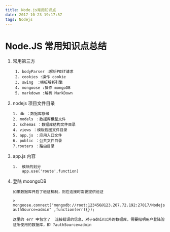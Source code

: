 ```yaml
---
title: Node.js常用知识点
date: 2017-10-23 19:17:57
tags: Nodejs
---
```

Node.JS 常用知识点总结
=================
1. 常用第三方

        1. bodyParser :解析POST请求
        2. cookies :操作 cookie
        3. swing  :模板解析引擎
        4. mongoose :操作 mongoDB
        5. markdown :解析 MarkDown
 2. nodejs 项目文件目录
        
        1. db ：数据库存储
        2. models ：数据库模型文件
        3. schemas ：数据库结构文件目录
        4. views ：模板视图文件目录
        5. app.js ：应用入口文件
        6. public ：公共文件目录
        7.routers ：路由目录
     
 3. app.js 内容
 
        1.  模块的划分
            app.use('route',function)
 
 4. 登陆 moongoDB
    
        如果数据库开启了验证机制，则在连接时需要提供验证
        
        > mongoose.connect("mongodb://root:123456@123.207.72.192:27017/Nodejs?authSource=admin" ,function(err){});
        
        这里的 err 中包含了  连接错误的信息，对于admin以外的数据库，需要指明用户登陆验证所使用的数据库，即 ?authSource=admin